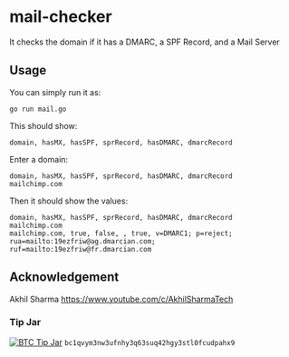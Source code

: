# mail-checker
It checks the domain if it has a DMARC, 
a SPF Record, and a Mail Server

## Usage
You can simply run it as:

    go run mail.go

This should show:

    domain, hasMX, hasSPF, sprRecord, hasDMARC, dmarcRecord

Enter a domain:

    domain, hasMX, hasSPF, sprRecord, hasDMARC, dmarcRecord
    mailchimp.com
    
Then it should show the values:

    domain, hasMX, hasSPF, sprRecord, hasDMARC, dmarcRecord
    mailchimp.com
    mailchimp.com, true, false, , true, v=DMARC1; p=reject; rua=mailto:19ezfriw@ag.dmarcian.com; ruf=mailto:19ezfriw@fr.dmarcian.com
    
## Acknowledgement

Akhil Sharma https://www.youtube.com/c/AkhilSharmaTech

### Tip Jar

[![BTC Tip Jar](https://img.shields.io/badge/BTC-tip-yellow.svg?logo=bitcoin&style=flat)](https://www.blockchain.com/btc/address/bc1qvym3nw3ufnhy3q63suq42hgy3stl0fcudpahx9)
`bc1qvym3nw3ufnhy3q63suq42hgy3stl0fcudpahx9`
